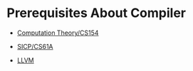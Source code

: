 # Prerequisites About Compiler

- [Computation Theory/CS154](./CT.md)

- [SICP/CS61A](./SICP.md)

- [LLVM](./LLVM.md)